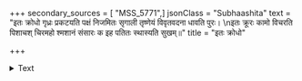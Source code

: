 +++
secondary_sources = [ "MSS_5771",]
jsonClass = "Subhaashita"
text = "इतः क्रोधो गृध्रः प्रकटयति पक्षं निजमितः सृगाली तृष्णेयं विवृतवदना धावति पुरः।  \nइतः क्रूरः कामो विचरति पिशाचश् चिरमहो श्मशानं संसारः क इह पतितः स्थास्यति सुखम्॥"
title = "इतः क्रोधो"

+++

<details><summary>Text</summary>

इतः क्रोधो गृध्रः प्रकटयति पक्षं निजमितः सृगाली तृष्णेयं विवृतवदना धावति पुरः।  
इतः क्रूरः कामो विचरति पिशाचश् चिरमहो श्मशानं संसारः क इह पतितः स्थास्यति सुखम्॥
</details>
